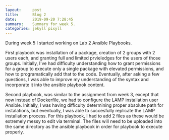 ```yaml
---
layout:     post
title:      Blog 2
date:       2019-09-20 7:28:45
summary:    Summary for week 5.
categories: jekyll pixyll
---
```

During week 5 I started working on Lab 2 Ansible Playbooks.

First playbook was installation of a package, creation of 2 groups with 2 users each, and granting full and limited prvieledges for the users of those groups.
Initially, I've had difficulty understanding how to grant permissions for a group to execute only a single package with elevated permissions, and how to programatically add that to the code.
Eventually, after asking a few questions, I was able to improve my understanding of the syntax and incorporate it into the ansible playbook content.

Second playbook, was similar to the assignment from week 3, except that now instead of Dockerfile, we had to configure the LAMP installation user Ansible.
Initially, I was having difficulty determining proper absolute path for instalations, but eventually, I was able to succesfully replicate the LAMP installation process.
For this playbook, I had to add 2 files as these would be extremely messy to edit via terminal.
The files will need to be uploaded into the same directory as the ansible playbook in order for playbook to execute properly.